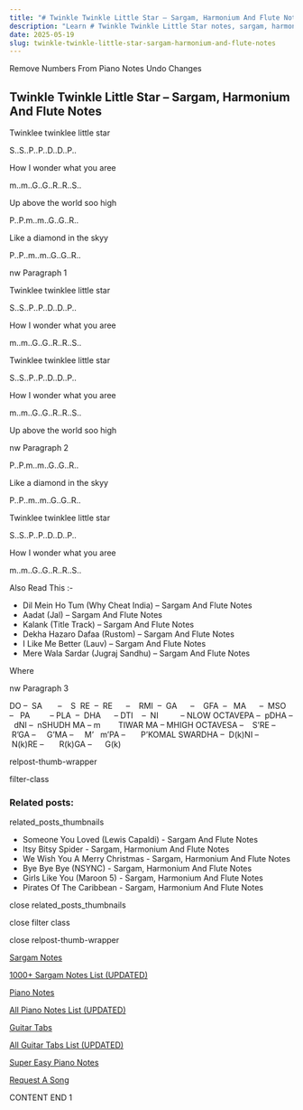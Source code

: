 ```yaml
---
title: "# Twinkle Twinkle Little Star – Sargam, Harmonium And Flute Notes"
description: "Learn # Twinkle Twinkle Little Star notes, sargam, harmonium notations and flute notes. Easy step-by-step tutorial for beginners."
date: 2025-05-19
slug: twinkle-twinkle-little-star-sargam-harmonium-and-flute-notes
---
```


Remove Numbers From Piano Notes
Undo Changes



## Twinkle Twinkle Little Star – Sargam, Harmonium And Flute Notes



Twinklee twinklee little star



S..S..P..P..D..D..P..



How I wonder what you aree



m..m..G..G..R..R..S..



Up above the world soo high



P..P.m..m..G..G..R..



Like a diamond in the skyy



P..P..m..m..G..G..R..



nw Paragraph 1

Twinklee twinklee little star



S..S..P..P..D..D..P..



How I wonder what you aree



m..m..G..G..R..R..S..



Twinklee twinklee little star



S..S..P..P..D..D..P..



How I wonder what you aree



m..m..G..G..R..R..S..



Up above the world soo high

nw Paragraph 2



P..P.m..m..G..G..R..



Like a diamond in the skyy



P..P..m..m..G..G..R..



Twinklee twinklee little star



S..S..P..P..D..D..P..



How I wonder what you aree



m..m..G..G..R..R..S..



Also Read This :-



* Dil Mein Ho Tum (Why Cheat India) – Sargam And Flute Notes
* Aadat (Jal) – Sargam And Flute Notes
* Kalank (Title Track) – Sargam And Flute Notes
* Dekha Hazaro Dafaa (Rustom) – Sargam And Flute Notes
* I Like Me Better (Lauv) – Sargam And Flute Notes
* Mere Wala Sardar (Jugraj Sandhu) – Sargam And Flute Notes



Where

nw Paragraph 3



DO –  SA       –    S  RE  –  RE      –    RMI  –  GA      –    GFA  –   MA      –  MSO  –   PA         – PLA  –  DHA      – DTI    –  NI          – NLOW OCTAVEPA –  pDHA –  dNI –  nSHUDH MA – m        TIWAR MA – MHIGH OCTAVESA –    S’RE –     R’GA –     G’MA –     M’   m’PA –       P’KOMAL SWARDHA –  D(k)NI –       N(k)RE –       R(k)GA –      G(k)



relpost-thumb-wrapper

filter-class

### Related posts:

related_posts_thumbnails

* Someone You Loved (Lewis Capaldi) - Sargam And Flute Notes
* Itsy Bitsy Spider - Sargam, Harmonium And Flute Notes
* We Wish You A Merry Christmas - Sargam, Harmonium And Flute Notes
* Bye Bye Bye (NSYNC) - Sargam, Harmonium And Flute Notes
* Girls Like You (Maroon 5) - Sargam, Harmonium And Flute Notes
* Pirates Of The Caribbean - Sargam, Harmonium And Flute Notes

close related_posts_thumbnails

close filter class

close relpost-thumb-wrapper

[Sargam Notes](https://www.notationsworld.com/sargam-notes.html)

[1000+ Sargam Notes List (UPDATED)](https://www.notationsworld.com/all-songs-list-sargam-notes.html)

[Piano Notes](https://www.notationsworld.com/piano-notes.html)

[All Piano Notes List (UPDATED)](https://www.notationsworld.com/all-songs-list-piano-notes.html)

[Guitar Tabs](https://www.notationsworld.com/guitar-tabs.html)

[All Guitar Tabs List (UPDATED)](https://www.notationsworld.com/all-songs-list-guitar-tabs.html)

[Super Easy Piano Notes](https://studywall.in/)

[Request A Song](https://www.notationsworld.com/request-a-song.html)

CONTENT END 1

